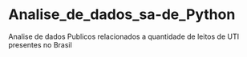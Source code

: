 # Analise_de_dados_sa-de_Python
Analise de dados Publicos relacionados a quantidade de leitos de UTI presentes no Brasil
